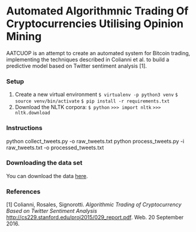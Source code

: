 # Automated Algorithmnic Trading Of Cryptocurrencies Utilising Opinion Mining

AATCUOP is an attempt to create an automated system for Bitcoin trading, implementing the techniques described in Colianni et al. to build a predictive model based on Twitter sentiment analysis [1].

### Setup
1. Create a new virtual environment
`$ virtualenv -p python3 venv`
`$ source venv/bin/activate`
`$ pip install -r requirements.txt`
2. Download the NLTK corpora: 
`$ python` 
`>>> import nltk` 
`>>> nltk.download`

### Instructions
python collect_tweets.py -o raw_tweets.txt
python process_tweets.py -i raw_tweets.txt -o processed_tweets.txt

### Downloading the data set
You can download the data [here](https://drive.google.com/open?id=0BzqCBdvJ6j-nUzRZckRJUVJwY00).

### References
[1] Colianni, Rosales, Signorotti. *Algorithmic Trading of Cryptocurrency Based on Twitter Sentiment Analysis* http://cs229.stanford.edu/proj2015/029_report.pdf. Web. 20 September 2016.
